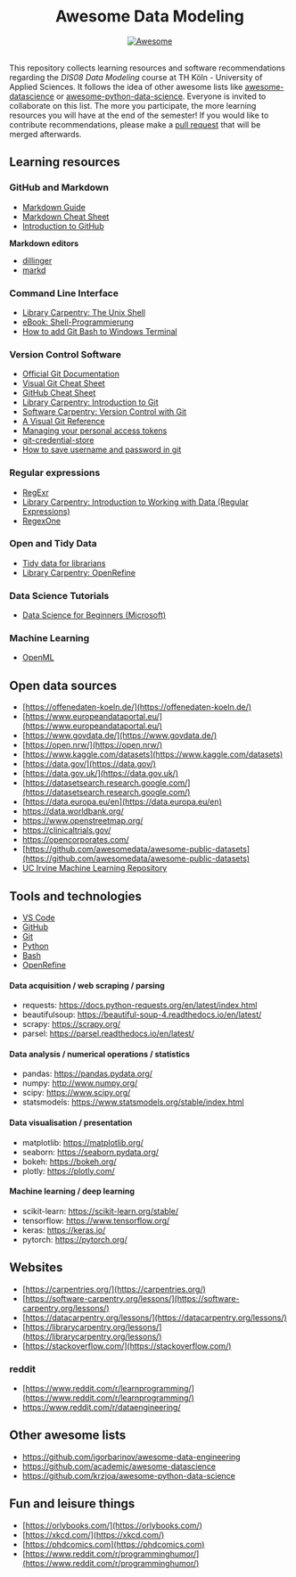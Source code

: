 <h1 align="center">
    Awesome Data Modeling 
</h1>
<div align="center"><a href="https://github.com/sindresorhus/awesome">
<img src="https://cdn.rawgit.com/sindresorhus/awesome/d7305f38d29fed78fa85652e3a63e154dd8e8829/media/badge.svg" alt="Awesome" border="0">
</a>
</div>
</br>

This repository collects learning resources and software recommendations regarding the _DIS08 Data Modeling_ course at TH Köln - University of Applied Sciences. It follows the idea of other awesome lists like [awesome-datascience](https://github.com/academic/awesome-datascience) or [awesome-python-data-science](https://github.com/krzjoa/awesome-python-data-science). Everyone is invited to collaborate on this list. The more you participate, the more learning resources you will have at the end of the semester! If you would like to contribute recommendations, please make a [pull request](https://docs.github.com/en/pull-requests/collaborating-with-pull-requests/proposing-changes-to-your-work-with-pull-requests/about-pull-requests) that will be merged afterwards.

## Learning resources

### GitHub and Markdown
- [Markdown Guide](https://www.markdownguide.org/)
- [Markdown Cheat Sheet](https://www.markdownguide.org/cheat-sheet/)
- [Introduction to GitHub](https://docs.github.com/en/get-started)

**Markdown editors**
- [dillinger](https://dillinger.io/)
- [markd](https://markd.it/)

### Command Line Interface 
- [Library Carpentry: The Unix Shell](https://librarycarpentry.org/lc-shell/) 
- [eBook: Shell-Programmierung](https://openbook.rheinwerk-verlag.de/shell_programmierung/)
- [How to add Git Bash to Windows Terminal](https://neutrondev.com/add-git-bash-windows-terminal/)

### Version Control Software
- [Official Git Documentation](https://git-scm.com/doc)
- [Visual Git Cheat Sheet](https://ndpsoftware.com/git-cheatsheet.html)
- [GitHub Cheat Sheet](https://training.github.com/downloads/github-git-cheat-sheet.pdf)
- [Library Carpentry: Introduction to Git](https://librarycarpentry.org/lc-git/)
- [Software Carpentry: Version Control with Git ](https://swcarpentry.github.io/git-novice/) 
- [A Visual Git Reference](https://marklodato.github.io/visual-git-guide/index-en.html)
- [Managing your personal access tokens](https://docs.github.com/en/authentication/keeping-your-account-and-data-secure/managing-your-personal-access-tokens)
- [git-credential-store](https://git-scm.com/docs/git-credential-store)
- [How to save username and password in git](https://gist.github.com/ankitsejwal/559a734b6e2000eef86dc10ceb767b12#file-save-github-credentials-md)

### Regular expressions
- [RegExr](https://regexr.com/)
- [Library Carpentry: Introduction to Working with Data (Regular Expressions)](https://librarycarpentry.org/lc-data-intro/)  
- [RegexOne](https://regexone.com/) 

### Open and Tidy Data 

- [Tidy data for librarians](https://librarycarpentry.org/lc-spreadsheets/)
- [Library Carpentry: OpenRefine](https://librarycarpentry.org/lc-open-refine/)

### Data Science Tutorials 
- [Data Science for Beginners (Microsoft)](https://github.com/microsoft/Data-Science-For-Beginners)

### Machine Learning 
- [OpenML](https://www.openml.org/)

## Open data sources
- [https://offenedaten-koeln.de/](https://offenedaten-koeln.de/)
- [https://www.europeandataportal.eu/](https://www.europeandataportal.eu/) 
- [https://www.govdata.de/](https://www.govdata.de/) 
- [https://open.nrw/](https://open.nrw/) 
- [https://www.kaggle.com/datasets](https://www.kaggle.com/datasets) 
- [https://data.gov/](https://data.gov/)   
- [https://data.gov.uk/](https://data.gov.uk/)
- [https://datasetsearch.research.google.com/](https://datasetsearch.research.google.com/) 
- [https://data.europa.eu/en](https://data.europa.eu/en)
- https://data.worldbank.org/
- https://www.openstreetmap.org/
- https://clinicaltrials.gov/
- https://opencorporates.com/
- [https://github.com/awesomedata/awesome-public-datasets](https://github.com/awesomedata/awesome-public-datasets)
- [UC Irvine Machine Learning Repository](https://archive.ics.uci.edu/)

## Tools and technologies

- [VS Code](https://code.visualstudio.com/) 
- [GitHub](https://github.com/)
- [Git](https://git-scm.com/)
- [Python](https://www.python.org/)
- [Bash](https://www.gnu.org/software/bash/) 
- [OpenRefine](https://openrefine.org/) 


#### Data acquisition / web scraping / parsing
- requests: https://docs.python-requests.org/en/latest/index.html
- beautifulsoup: https://beautiful-soup-4.readthedocs.io/en/latest/
- scrapy: https://scrapy.org/
- parsel: https://parsel.readthedocs.io/en/latest/

#### Data analysis / numerical operations / statistics
- pandas: https://pandas.pydata.org/
- numpy: http://www.numpy.org/
- scipy: https://www.scipy.org/
- statsmodels: https://www.statsmodels.org/stable/index.html

#### Data visualisation / presentation
- matplotlib: https://matplotlib.org/
- seaborn: https://seaborn.pydata.org/
- bokeh: https://bokeh.org/
- plotly: https://plotly.com/

#### Machine learning / deep learning
- scikit-learn: https://scikit-learn.org/stable/
- tensorflow: https://www.tensorflow.org/
- keras: https://keras.io/
- pytorch: https://pytorch.org/

## Websites
- [https://carpentries.org/](https://carpentries.org/)
- [https://software-carpentry.org/lessons/](https://software-carpentry.org/lessons/)
- [https://datacarpentry.org/lessons/](https://datacarpentry.org/lessons/)
- [https://librarycarpentry.org/lessons/](https://librarycarpentry.org/lessons/)
- [https://stackoverflow.com/](https://stackoverflow.com/)

 ### reddit
- [https://www.reddit.com/r/learnprogramming/](https://www.reddit.com/r/learnprogramming/)
- https://www.reddit.com/r/dataengineering/

## Other awesome lists
- https://github.com/igorbarinov/awesome-data-engineering
- https://github.com/academic/awesome-datascience
- https://github.com/krzjoa/awesome-python-data-science

## Fun and leisure things

- [https://orlybooks.com/](https://orlybooks.com/)
- [https://xkcd.com/](https://xkcd.com/)
- [https://phdcomics.com](https://phdcomics.com)
- [https://www.reddit.com/r/programminghumor/](https://www.reddit.com/r/programminghumor/) 
